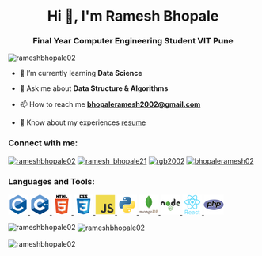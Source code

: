 <h1 align="center">Hi 👋, I'm Ramesh Bhopale</h1>
<h3 align="center">Final Year Computer Engineering Student VIT Pune</h3>

<p align="left"> <img src="https://komarev.com/ghpvc/?username=rameshbhopale02&label=Profile%20views&color=0e75b6&style=flat" alt="rameshbhopale02" /> </p>


- 🌱 I’m currently learning **Data Science**

- 💬 Ask me about **Data Structure & Algorithms**

- 📫 How to reach me **bhopaleramesh2002@gmail.com**

- 📄 Know about my experiences [resume](https://rb.gy/b61hfo)


<h3 align="left">Connect with me:</h3>
<p align="left">
<a href="https://linkedin.com/in/rameshbhopale02" target="blank"><img align="center" src="https://raw.githubusercontent.com/rahuldkjain/github-profile-readme-generator/master/src/images/icons/Social/linked-in-alt.svg" alt="rameshbhopale02" height="30" width="40" /></a>
<a href="https://www.hackerrank.com/ramesh_bhopale21" target="blank"><img align="center" src="https://raw.githubusercontent.com/rahuldkjain/github-profile-readme-generator/master/src/images/icons/Social/hackerrank.svg" alt="ramesh_bhopale21" height="30" width="40" /></a>
<a href="https://www.leetcode.com/rgb2002" target="blank"><img align="center" src="https://raw.githubusercontent.com/rahuldkjain/github-profile-readme-generator/master/src/images/icons/Social/leet-code.svg" alt="rgb2002" height="30" width="40" /></a>
<a href="https://auth.geeksforgeeks.org/user/bhopaleramesh02" target="blank"><img align="center" src="https://raw.githubusercontent.com/rahuldkjain/github-profile-readme-generator/master/src/images/icons/Social/geeks-for-geeks.svg" alt="bhopaleramesh02" height="30" width="40" /></a>
</p>

<h3 align="left">Languages and Tools:</h3>
<p align="left">
  <a href="https://www.cprogramming.com/" target="_blank" rel="noreferrer">
    <img src="https://raw.githubusercontent.com/devicons/devicon/master/icons/c/c-original.svg" alt="c" width="40" height="40"/>
  </a>
  <a href="https://www.w3schools.com/cpp/" target="_blank" rel="noreferrer">
    <img src="https://raw.githubusercontent.com/devicons/devicon/master/icons/cplusplus/cplusplus-original.svg" alt="cplusplus" width="40" height="40"/>
  </a>
  <a href="https://www.w3.org/html/" target="_blank" rel="noreferrer">
    <img src="https://raw.githubusercontent.com/devicons/devicon/master/icons/html5/html5-original-wordmark.svg" alt="html5" width="40" height="40"/>
  </a>
  <a href="https://www.w3schools.com/css/" target="_blank" rel="noreferrer">
    <img src="https://raw.githubusercontent.com/devicons/devicon/master/icons/css3/css3-original-wordmark.svg" alt="css3" width="40" height="40"/>
  </a>
  <a href="https://developer.mozilla.org/en-US/docs/Web/JavaScript" target="_blank" rel="noreferrer">
    <img src="https://raw.githubusercontent.com/devicons/devicon/master/icons/javascript/javascript-original.svg" alt="javascript" width="40" height="40"/>
  </a>
  <a href="https://www.python.org" target="_blank" rel="noreferrer">
    <img src="https://raw.githubusercontent.com/devicons/devicon/master/icons/python/python-original.svg" alt="python" width="40" height="40"/>
  </a>
  <a href="https://www.mongodb.com/" target="_blank" rel="noreferrer">
    <img src="https://raw.githubusercontent.com/devicons/devicon/master/icons/mongodb/mongodb-original-wordmark.svg" alt="mongodb" width="40" height="40"/>
  </a>
  <a href="https://nodejs.org" target="_blank" rel="noreferrer">
    <img src="https://raw.githubusercontent.com/devicons/devicon/master/icons/nodejs/nodejs-original-wordmark.svg" alt="nodejs" width="40" height="40"/>
  </a>
  <a href="https://reactjs.org/" target="_blank" rel="noreferrer">
    <img src="https://raw.githubusercontent.com/devicons/devicon/master/icons/react/react-original-wordmark.svg" alt="react" width="40" height="40"/>
  </a>
  <a href="https://www.php.net" target="_blank" rel="noreferrer">
    <img src="https://raw.githubusercontent.com/devicons/devicon/master/icons/php/php-original.svg" alt="php" width="40" height="40"/>
  </a>
</p>

<p><img align="left" src="https://github-readme-stats.vercel.app/api/top-langs?username=rameshbhopale02&show_icons=true&locale=en&layout=compact" alt="rameshbhopale02" /></p>

<p>&nbsp;<img align="center" src="https://github-readme-stats.vercel.app/api?username=rameshbhopale02&show_icons=true&locale=en" alt="rameshbhopale02" /></p>

<p><img align="center" src="https://github-readme-streak-stats.herokuapp.com?user=rameshbhopale02&" alt="rameshbhopale02" /></p>

